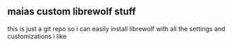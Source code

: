 ## maias custom librewolf stuff

this is just a git repo so i can easily install librewolf with all the settings and customizations i like
